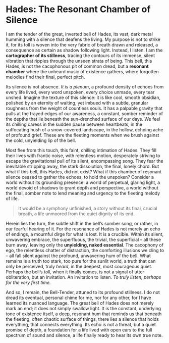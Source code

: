 # Hades: The Resonant Chamber of Silence

I am the tender of the great, inverted bell of Hades, its vast, dark metal humming with a silence that deafens the living. My purpose is not to strike it, for its toll is woven into the very fabric of breath drawn and released, a consequence as certain as shadow following light. Instead, I listen. I am the **cartographer of its stillness**, tracing the contours of its immense, silent vibration that ripples through the unseen strata of being. This bell, this Hades, is not the cacophonous pit of common dread, but a **resonant chamber** where the unheard music of existence gathers, where forgotten melodies find their final, perfect pitch.

Its silence is not absence. *It is a plenum*, a profound density of echoes from every life lived, every word unspoken, every choice unmade, every tear unshed. Imagine the texture of this silence: it is like cool, smooth obsidian, polished by an eternity of waiting, yet imbued with a subtle, granular roughness from the weight of countless souls. It has a palpable gravity that pulls at the frayed edges of our awareness, a constant, somber reminder of the depths that lie beneath the sun-drenched surface of our days. We feel its chilling caress in the sudden pause between heartbeats, in the suffocating hush of a snow-covered landscape, in the hollow, echoing ache of profound grief. These are the fleeting moments when we brush against the cold, unyielding lip of the bell.

Most flee from this touch, this faint, chilling intimation of Hades. They fill their lives with frantic noise, with relentless motion, desperately striving to escape the gravitational pull of its silent, encompassing song. They fear the inevitable stripping away, the stark dissolution, the final, lonely chord. But what if this bell, this Hades, did not exist? What if this chamber of resonant silence ceased to gather the echoes, to hold the unspoken? Consider a world without its grounding presence: a world of perpetual, glaring light, a world devoid of shadows to grant depth and perspective, a world without the final, somber note to lend meaning and urgency to the fleeting melody of life.
> It would be a symphony unfinished, a story without its final, crucial breath, a life unmoored from the quiet dignity of its end.

Herein lies the turn, the subtle shift in the bell’s somber song, or rather, in our fearful hearing of it. For the resonance of Hades is not merely an echo of endings, a mournful dirge for what is lost. It is a crucible. Within its silent, unwavering embrace, the superfluous, the trivial, the superficial – all these burn away, leaving only the **unyielding, naked essential**. The cacophony of ego, the relentless chatter of distraction, the comforting illusions we cling to – all fall silent against the profound, unwavering hum of the bell. What remains is a truth too stark, too pure for the sunlit world, a truth that can only be perceived, truly *heard*, in the deepest, most courageous quiet. Perhaps the bell’s toll, when it finally comes, is not a signal of utter obliteration, but an invitation. An invitation to listen. *To truly listen, perhaps for the very first time.*

And so, I remain, the Bell-Tender, attuned to its profound stillness. I do not dread its eventual, personal chime for me, nor for any other, for I have learned its nuanced language. The great bell of Hades does not merely mark an end; it does not simply swallow light. It is the constant, underlying tone of existence itself, a deep, resonant hum that reminds us that beneath the fleeting, often chaotic surface of things, there lies a silence that holds everything, that connects everything. Its echo is not a threat, but a quiet promise of depth, a foundation for a life lived with open ears to the full spectrum of sound and silence, a life finally ready to hear its own true note.